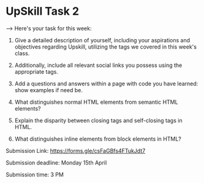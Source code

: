 # UpSkill Task 2

--> Here's your task for this week:

1. Give a detailed description of yourself, including your aspirations and objectives regarding Upskill, utilizing the tags we covered in this week's class.
2. Additionally, include all relevant social links you possess using the appropriate tags. 

3. Add a questions and answers within a page with code you have learned: show examples if need be.

4. What distinguishes normal HTML elements from semantic HTML elements?
5. Explain the disparity between closing tags and self-closing tags in HTML.
6. What distinguishes inline elements from block elements in HTML?


Submission Link: https://forms.gle/csFaGBfs4FTukJdt7

Submission deadline: Monday 15th April

Submission time: 3 PM